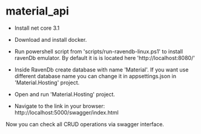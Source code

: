 # material_api

- Install net core 3.1
- Download and install docker.
- Run powershell script from 'scripts/run-ravendb-linux.ps1' to install ravenDb emulator. By default it is is located here 'http://localhost:8080/'
- Inside RavenDb create database with name 'Material'.
If you want use different database name you can change it in appsettings.json in 'Material.Hosting' project.

- Open and run 'Material.Hosting' project.
- Navigate to the link in your browser: http://localhost:5000/swagger/index.html

Now you can check all CRUD operations via swagger interface.



